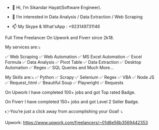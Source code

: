 - 👋 Hi, I’m Sikandar Hayat(Software Engineer).
        
- 👀 I’m interested in Data Analysis / Data Extraction / Web Scraping

- 📫 My Skype & What'sApp : +923149731146

 Full Time Freelancer On Upwork and Fiverr since 2k18.

 My services are:⤵️
 
 ✅ Web Scraping
 ✅ Web Automation
 ✅ MS Excel Automation
 ✅ Excel Formula
 ✅ Data Analysis
 ✅ Pivot Table
 ✅ Data Extraction
 ✅ Desktop Automation
 ✅ Regex
 ✅ SQL Queries and Much More...


 My Skills are:⤵️
 ✅ Python
 ✅ Scrapy
 ✅ Selenium
 ✅ Regex
 ✅ VBA
 ✅ Node JS
 ✅ Request_html
 ✅ Beautiful Soup
 ✅ Playwright
 ✅ Requests
 
 On Upwork I have completed 100+ jobs and got Top rated Badge. 

 On Fiverr I have completed 150+ jobs and got Level 2 Seller Badge. 
 
 👉You’re just a click away from accomplishing your Goal! ⤵️
 
 Upwork: https://www.upwork.com/freelancers/~01d8e56b3569442353

<!---
SikandarGithub/SikandarGithub is a ✨ special ✨ repository because its `README.md` (this file) appears on your GitHub profile.
You can click the Preview link to take a look at your changes.
--->
